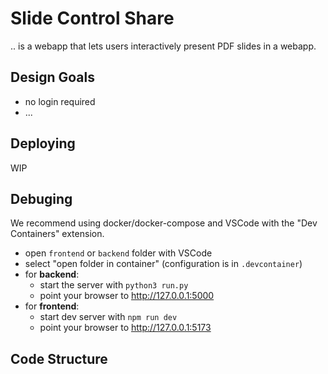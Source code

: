 # Slide Control Share

.. is a webapp that lets users interactively present PDF slides in a webapp.

## Design Goals

* no login required
* ...

## Deploying

WIP

## Debuging

We recommend using docker/docker-compose and VSCode with the "Dev Containers" extension.

* open `frontend` or `backend` folder with VSCode
* select "open folder in container" (configuration is in `.devcontainer`)
* for **backend**:
  * start the server with `python3 run.py`
  * point your browser to http://127.0.0.1:5000
* for **frontend**:
  * start dev server with `npm run dev`
  * point your browser to http://127.0.0.1:5173

## Code Structure
